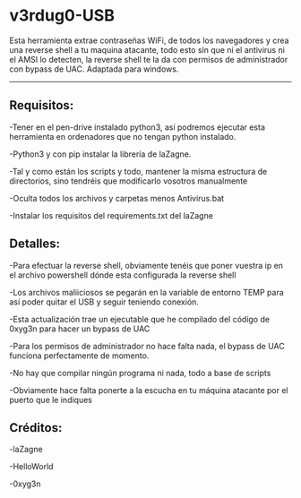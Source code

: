 # v3rdug0-USB
Esta herramienta extrae contraseñas WiFi, de todos los navegadores y crea una reverse shell a tu maquina atacante, todo esto sin que ni el antivirus ni el AMSI lo detecten, la reverse shell te la da con permisos de administrador con bypass de UAC. Adaptada para windows.

----
Requisitos:
----
-Tener en el pen-drive instalado python3, así podremos ejecutar esta herramienta en ordenadores que no tengan python instalado.

-Python3 y con pip instalar la librería de laZagne.

-Tal y como están los scripts y todo, mantener la misma estructura de directorios, sino tendréis que modificarlo vosotros manualmente

-Oculta todos los archivos y carpetas menos Antivirus.bat

-Instalar los requisitos del requirements.txt del laZagne

Detalles:
----
-Para efectuar la reverse shell, obviamente tenéis que poner vuestra ip en el archivo powershell dónde esta configurada la reverse shell

-Los archivos maliiciosos se pegarán en la variable de entorno TEMP para así poder quitar el USB y seguir teniendo conexión.

-Esta actualización trae un ejecutable que he compilado del código de 0xyg3n para hacer un bypass de UAC

-Para los permisos de administrador no hace falta nada, el bypass de UAC funciona perfectamente de momento.

-No hay que compilar ningún programa ni nada, todo a base de scripts

-Obviamente hace falta ponerte a la escucha en tu máquina atacante por el puerto que le indiques

Créditos:
----
-laZagne

-HelloWorld

-0xyg3n
